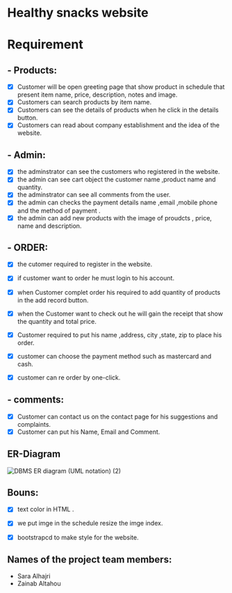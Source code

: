 # Healthy snacks website 



# Requirement

## - Products:
- [x] Customer will be open greeting page that show product in schedule that present item name, price, description, notes and image.
- [x] Customers can search products by item name.
- [x] Customers can see the details of products when he click in the details button.
- [x] Customers can read about company establishment and the idea of the website.

## - Admin:
- [x] the adminstrator can see the customers who registered in the website.
- [x] the admin can see cart object the customer name ,product name and quantity.
- [x] the adminstrator can see all comments from the user.
- [x] the admin can checks the payment details name ,email ,mobile phone and the method of payment .
- [x] the admin can add new products with the image of proudcts , price, name and description.
## - ORDER: 
  - [x] the cutomer required to register in the website.
  - [x] if customer want to order he must login to his account.
  - [x] when Customer complet order his required to add quantity of products in the add record button.
  - [x] when the Customer want to check out he will gain the receipt that show the quantity and total price.
  - [x] Customer required to put his name ,address, city ,state, zip to place his order.
  - [x] customer can choose the payment method such as mastercard and cash.
  - [x] customer can re order by one-click.
 

## - comments:

  - [x] Customer can contact us on the contact page for his suggestions and complaints. 
  - [x] Customer can put his Name, Email and Comment.

## ER-Diagram



![DBMS ER diagram (UML notation) (2)](https://user-images.githubusercontent.com/93180512/148661836-72e09118-d139-4454-a3a7-553f55b0a66b.png)


## Bouns:
- [x] text color in HTML .
- [x] we put imge in the schedule resize the imge index.
- [x] bootstrapcd to make style for the website.



## Names of the project team members:
- Sara Alhajri
- Zainab Altahou

